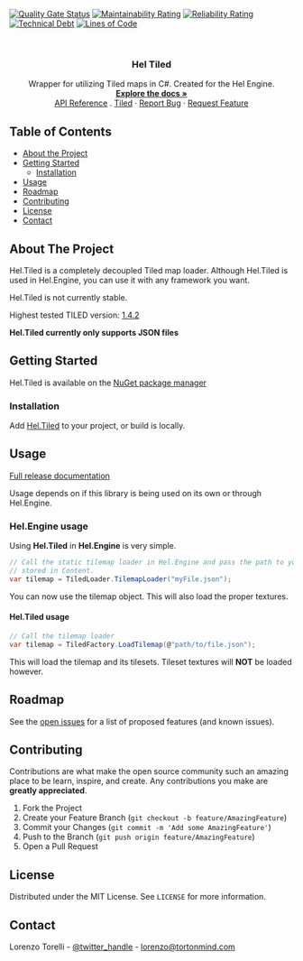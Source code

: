 
<!-- PROJECT SHIELDS -->
<!--
-->
[![Quality Gate Status](https://sonarcloud.io/api/project_badges/measure?project=HelEngine_Hel.Tiled&metric=alert_status)](https://sonarcloud.io/dashboard?id=HelEngine_Hel.Tiled)
[![Maintainability Rating](https://sonarcloud.io/api/project_badges/measure?project=HelEngine_Hel.Tiled&metric=sqale_rating)](https://sonarcloud.io/dashboard?id=HelEngine_Hel.Tiled)
[![Reliability Rating](https://sonarcloud.io/api/project_badges/measure?project=HelEngine_Hel.Tiled&metric=reliability_rating)](https://sonarcloud.io/dashboard?id=HelEngine_Hel.Tiled)
[![Technical Debt](https://sonarcloud.io/api/project_badges/measure?project=HelEngine_Hel.Tiled&metric=sqale_index)](https://sonarcloud.io/dashboard?id=HelEngine_Hel.Tiled)
[![Lines of Code](https://sonarcloud.io/api/project_badges/measure?project=HelEngine_Hel.Tiled&metric=ncloc)](https://sonarcloud.io/dashboard?id=HelEngine_Hel.Tiled)



<!-- PROJECT LOGO -->
<br />
<p align="center">

  <h3 align="center">Hel Tiled</h3>

  <p align="center">
    Wrapper for utilizing Tiled maps in C#. Created for the Hel Engine.
    <br />
    <a href="https://helengine.github.io/Hel.Docsify/#/"><strong>Explore the docs »</strong></a>
    <br />
    <a href="https://helengine.github.io/Hel.Tiled/">API Reference</a>
    .
    <a href="https://www.mapeditor.org/">Tiled</a>
    ·
    <a href="https://github.com/HelEngine/Hel.Tiled/issues">Report Bug</a>
    ·
    <a href="https://github.com/HelEngine/Hel.Tiled/issues">Request Feature</a>
  </p>
</p>



<!-- TABLE OF CONTENTS -->
## Table of Contents

* [About the Project](#about-the-project)
* [Getting Started](#getting-started)
  * [Installation](#installation)
* [Usage](#usage)
* [Roadmap](#roadmap)
* [Contributing](#contributing)
* [License](#license)
* [Contact](#contact)



<!-- ABOUT THE PROJECT -->
## About The Project

Hel.Tiled is a completely decoupled Tiled map loader. Although Hel.Tiled is used in Hel.Engine, you can use it
with any framework you want. 

Hel.Tiled is not currently stable.

Highest tested TILED version: [1.4.2](https://github.com/bjorn/tiled/releases/tag/v1.4.2)

**Hel.Tiled currently only supports JSON files**

<!-- GETTING STARTED -->
## Getting Started

Hel.Tiled is available on the [NuGet package manager](https://www.nuget.org/packages/Hel.Tiled/) 

### Installation

Add [Hel.Tiled](https://www.nuget.org/packages/Hel.Tiled/) to your project, or build is locally.


## Usage

[Full release documentation](https://helengine.github.io/Hel.Tiled/)

Usage depends on if this library is being used on its own or through Hel.Engine.

### Hel.Engine usage
Using **Hel.Tiled** in **Hel.Engine** is very simple.

```c#
// Call the static tilemap loader in Hel.Engine and pass the path to your json file
// stored in Content.
var tilemap = TiledLoader.TilemapLoader("myFile.json");
```
You can now use the tilemap object. This will also load the proper textures.

#### Hel.Tiled usage

```c#
// Call the tilemap loader
var tilemap = TiledFactory.LoadTilemap(@"path/to/file.json");
```

This will load the tilemap and its tilesets. Tileset textures will **NOT** be loaded however. 

<!-- ROADMAP -->
## Roadmap

See the [open issues](https://github.com/HelEngine/Hel.Tiled/issues) for a list of proposed features (and known issues).


<!-- CONTRIBUTING -->
## Contributing

Contributions are what make the open source community such an amazing place to be learn, inspire, and create. Any contributions you make are **greatly appreciated**.

1. Fork the Project
2. Create your Feature Branch (`git checkout -b feature/AmazingFeature`)
3. Commit your Changes (`git commit -m 'Add some AmazingFeature'`)
4. Push to the Branch (`git push origin feature/AmazingFeature`)
5. Open a Pull Request



<!-- LICENSE -->
## License

Distributed under the MIT License. See `LICENSE` for more information.



<!-- CONTACT -->
## Contact

Lorenzo Torelli - [@twitter_handle](https://twitter.com/twitter_handle) - lorenzo@tortonmind.com

